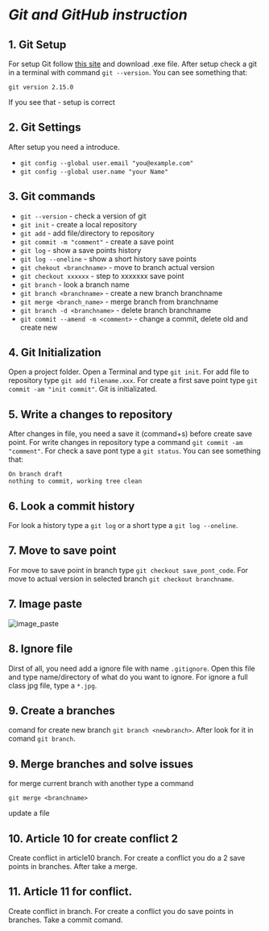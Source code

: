 # _Git and GitHub instruction_

## 1. Git Setup
For setup Git follow [this site](http://git-scm.com/) and download .exe file. After setup check a git in a terminal with command `git --version`.
You can see something that:
```
git version 2.15.0
```
If you see that - setup is correct

## 2. Git Settings
After setup you need a introduce. 

* `git config --global user.email "you@example.com"`
* `git config --global user.name "your Name"`

## 3. Git commands
* `git --version` - check a version of git
* `git init` - create a local repository
* `git add` - add file/directory to repository
* `git commit -m "comment"` - create a save point
* `git log` - show a save points history
* `git log --oneline` - show a short history save points
* `git chekout <branchname>` - move to branch <branchname> actual version
* `git checkout xxxxxx` - step to xxxxxxx save point
* `git branch` - look a branch name
* `git branch <branchname>` - create a new branch branchname
* `git merge <branch_name>` - merge branch from branchname
* `git branch -d <branchname>` - delete branch branchname
* `git commit --amend -m <comment>` - change a commit, delete old and create new

## 4. Git Initialization
Open a project folder. Open a Terminal and type `git init`. For add file to repository type `git add filename.xxx`. For create a first save point type `git commit -am "init commit"`. Git is initializated.

## 5. Write a changes to repository
After changes in file, you need a save it (command+s) before create save point. For write changes in repository type a command `git commit -am "comment"`. For check a save pont type a `git status`. You can see something that:
```
On branch draft
nothing to commit, working tree clean
```

## 6. Look a commit history
For look a history type a `git log` or a short type a `git log --oneline`.

## 7. Move to save point
For move to save point in branch type `git checkout save_pont_code`. For move to actual version in selected branch `git checkout branchname`. 

## 7. Image paste

![image_paste](baba.jpg)

## 8. Ignore file
Dirst of all, you need add a ignore file with name `.gitignore`. Open this file and type name/directory of what do you want to ignore. For ignore a full class jpg file, type a `*.jpg`.

## 9. Create a branches
comand for create new branch `git branch <newbranch>`. After look for it in comand `git branch`.

## 9. Merge branches and solve issues
for merge current branch with another type a command 
```
git merge <branchname>
```
update a file

## 10. Article 10 for create conflict 2

Create conflict in article10 branch. For create a conflict you do a 2 save points in branches. After take a merge.

## 11. Article 11 for conflict.
Create conflict in branch. For create a conflict you do save points in branches. Take a commit comand.
